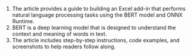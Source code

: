 1. The article provides a guide to building an Excel add-in that performs natural language processing tasks using the BERT model and ONNX Runtime. 
2. BERT is a deep learning model that is designed to understand the context and meaning of words in text. 
3. The article includes step-by-step instructions, code examples, and screenshots to help readers follow along.
